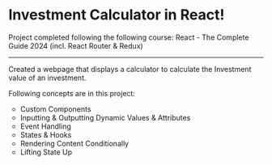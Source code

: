 <h1>Investment Calculator in React!</h1>
<p>Project completed following the following course: React - The Complete Guide 2024 (incl. React Router & Redux)</p>
<hr />
<p>Created a webpage that displays a calculator to calculate the Investment value of an investment.</p>
<p> Following concepts are in this project:</p>

<ul style="list-style-type:circle">
    <li>Custom Components</li>
    <li>Inputting & Outputting Dynamic Values & Attributes</li>
    <li>Event Handling</li>
    <li>States & Hooks</li>
    <li>Rendering Content Conditionally</li>
    <li>Lifting State Up</li>
</ul>
